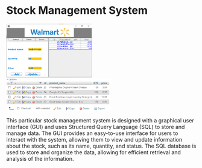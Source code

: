 # Stock Management System
 
 <img src=https://github.com/creatornadiran/Stock_Management_System/blob/main/screenshots/ss1.PNG width="45%" > <img src=https://github.com/creatornadiran/Stock_Management_System/blob/main/screenshots/ss2.PNG width="55%" >
 <p>This particular stock management system is designed with a graphical user interface (GUI) and uses Structured Query Language (SQL) to store and manage data. The GUI provides an easy-to-use interface for users to interact with the system, allowing them to view and update information about the stock, such as its name, quantity, and status. The SQL database is used to store and organize the data, allowing for efficient retrieval and analysis of the information.<p>
